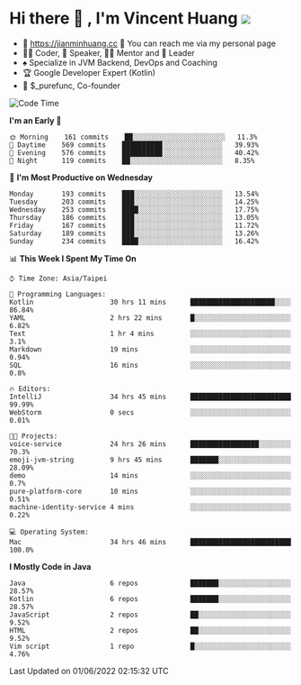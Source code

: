 # Hi there 👋 , I'm Vincent Huang ![](https://komarev.com/ghpvc/?username=Jian-Min-Huang)
- 💎 https://jianminhuang.cc 🙋 You can reach me via my personal page
- 👨‍💻 Coder, 🎤 Speaker, 👨‍🏫 Mentor and 🚀 Leader
- ♠️ Specialize in JVM Backend, DevOps and Coaching
- 🏆 Google Developer Expert (Kotlin)
- 💼 $_purefunc, Co-founder

<!--START_SECTION:waka-->
![Code Time](http://img.shields.io/badge/Code%20Time-0%20secs-blue)

**I'm an Early 🐤** 

```text
🌞 Morning    161 commits    ██░░░░░░░░░░░░░░░░░░░░░░░   11.3% 
🌆 Daytime    569 commits    ██████████░░░░░░░░░░░░░░░   39.93% 
🌃 Evening    576 commits    ██████████░░░░░░░░░░░░░░░   40.42% 
🌙 Night      119 commits    ██░░░░░░░░░░░░░░░░░░░░░░░   8.35%

```
📅 **I'm Most Productive on Wednesday** 

```text
Monday       193 commits    ███░░░░░░░░░░░░░░░░░░░░░░   13.54% 
Tuesday      203 commits    ███░░░░░░░░░░░░░░░░░░░░░░   14.25% 
Wednesday    253 commits    ████░░░░░░░░░░░░░░░░░░░░░   17.75% 
Thursday     186 commits    ███░░░░░░░░░░░░░░░░░░░░░░   13.05% 
Friday       167 commits    ███░░░░░░░░░░░░░░░░░░░░░░   11.72% 
Saturday     189 commits    ███░░░░░░░░░░░░░░░░░░░░░░   13.26% 
Sunday       234 commits    ████░░░░░░░░░░░░░░░░░░░░░   16.42%

```


📊 **This Week I Spent My Time On** 

```text
⌚︎ Time Zone: Asia/Taipei

💬 Programming Languages: 
Kotlin                   30 hrs 11 mins      █████████████████████░░░░   86.84% 
YAML                     2 hrs 22 mins       █░░░░░░░░░░░░░░░░░░░░░░░░   6.82% 
Text                     1 hr 4 mins         ░░░░░░░░░░░░░░░░░░░░░░░░░   3.1% 
Markdown                 19 mins             ░░░░░░░░░░░░░░░░░░░░░░░░░   0.94% 
SQL                      16 mins             ░░░░░░░░░░░░░░░░░░░░░░░░░   0.8%

🔥 Editors: 
IntelliJ                 34 hrs 45 mins      █████████████████████████   99.99% 
WebStorm                 0 secs              ░░░░░░░░░░░░░░░░░░░░░░░░░   0.01%

🐱‍💻 Projects: 
voice-service            24 hrs 26 mins      █████████████████░░░░░░░░   70.3% 
emoji-jvm-string         9 hrs 45 mins       ███████░░░░░░░░░░░░░░░░░░   28.09% 
demo                     14 mins             ░░░░░░░░░░░░░░░░░░░░░░░░░   0.7% 
pure-platform-core       10 mins             ░░░░░░░░░░░░░░░░░░░░░░░░░   0.51% 
machine-identity-service 4 mins              ░░░░░░░░░░░░░░░░░░░░░░░░░   0.22%

💻 Operating System: 
Mac                      34 hrs 46 mins      █████████████████████████   100.0%

```

**I Mostly Code in Java** 

```text
Java                     6 repos             ███████░░░░░░░░░░░░░░░░░░   28.57% 
Kotlin                   6 repos             ███████░░░░░░░░░░░░░░░░░░   28.57% 
JavaScript               2 repos             ██░░░░░░░░░░░░░░░░░░░░░░░   9.52% 
HTML                     2 repos             ██░░░░░░░░░░░░░░░░░░░░░░░   9.52% 
Vim script               1 repo              █░░░░░░░░░░░░░░░░░░░░░░░░   4.76%

```



 Last Updated on 01/06/2022 02:15:32 UTC
<!--END_SECTION:waka-->
